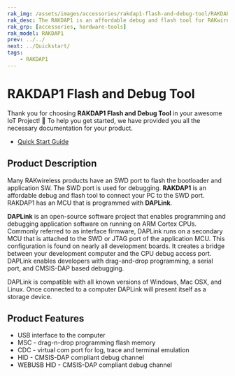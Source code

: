 ```yaml
---
rak_img: /assets/images/accessories/rakdap1-flash-and-debug-tool/RAKDAP1_home.png
rak_desc: The RAKDAP1 is an affordable debug and flash tool for RAKwireless products.
rak_grp: [accessories, hardware-tools]
rak_model: RAKDAP1
prev: ../../
next: ../Quickstart/
tags: 
    - RAKDAP1
---
```


# RAKDAP1 Flash and Debug Tool

Thank you for choosing **RAKDAP1 Flash and Debug Tool** in your awesome IoT Project! 🎉 To help you get started, we have provided you all the necessary documentation for your product.

* [Quick Start Guide](../Quickstart/)

## Product Description

Many RAKwireless products have an SWD port to flash the bootloader and application SW. The SWD port is used for debugging. **RAKDAP1** is an affordable debug and flash tool to connect your PC to the SWD port. RAKDAP1 has an MCU that is programmed with **DAPLink**.

**DAPLink** is an open-source software project that enables programming and debugging application software on running on ARM Cortex CPUs. Commonly referred to as interface firmware, DAPLink runs on a secondary MCU that is attached to the SWD or JTAG port of the application MCU. This configuration is found on nearly all development boards. It creates a bridge between your development computer and the CPU debug access port. DAPLink enables developers with drag-and-drop programming, a serial port, and CMSIS-DAP based debugging.

DAPLink is compatible with all known versions of Windows, Mac OSX, and Linux. Once connected to a computer DAPLink will present itself as a storage device.

## Product Features

- USB interface to the computer
- MSC - drag-n-drop programming flash memory
- CDC - virtual com port for log, trace and terminal emulation
- HID - CMSIS-DAP compliant debug channel
- WEBUSB HID - CMSIS-DAP compliant debug channel
